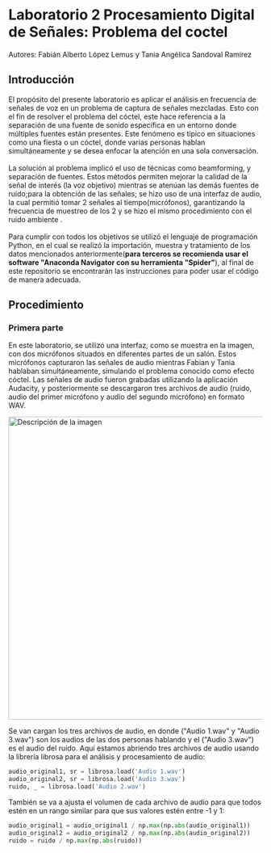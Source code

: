 # Laboratorio 2 Procesamiento  Digital de Señales: Problema del coctel 
Autores: Fabián Alberto López Lemus y Tania Angélica Sandoval Ramírez
## Introducción
El propósito del presente laboratorio es aplicar el análisis en frecuencia de señales de voz en un problema de captura de señales mezcladas. Esto con el fin de resolver el problema del cóctel, este hace referencia a la separación de una fuente de sonido específica en un entorno donde múltiples fuentes están presentes. Este fenómeno es típico en situaciones como una fiesta o un cóctel, donde varias personas hablan simultáneamente y se desea enfocar la atención en una sola conversación.<br>
<br>
La solución al problema implicó el uso de técnicas como beamforming, y separación de fuentes. Estos métodos permiten mejorar la calidad de la señal de interés (la voz objetivo) mientras se atenúan las demás fuentes de ruido;para la obtención de las señales; se hizo uso de una interfaz de audio, la cual permitió tomar 2 señales al tiempo(micrófonos), garantizando la frecuencia de muestreo de los 2 y se hizo el mismo procedimiento con el ruido ambiente .<br>
<br>
Para cumplir con todos los objetivos se utilizó el lenguaje de programación Python, en el cual se realizó la importación, muestra y tratamiento de los datos mencionados anteriormente(**para terceros se recomienda usar el software "Anaconda Navigator con su herramienta "Spider"**), al final de este repositorio se encontrarán las instrucciones para poder usar el código de manera adecuada.

## Procedimiento 
### Primera parte
En este laboratorio, se utilizó una interfaz, como se muestra en la imagen, con dos micrófonos situados en diferentes partes de un salón. Estos micrófonos capturaron las señales de audio mientras Fabian y Tania hablaban simultáneamente, simulando el problema conocido como efecto cóctel. Las señales de audio fueron grabadas utilizando la aplicación Audacity, y posteriormente se descargaron tres archivos de audio (ruido, audio del primer micrófono y audio del segundo micrófono) en formato WAV.<br>

<img src="https://github.com/user-attachments/assets/2f53232e-810a-4017-bbd7-aece4d0d962c" alt="Descripción de la imagen" width="600"/>

Se van cargan los tres archivos de audio, en donde ("Audio 1.wav" y "Audio 3.wav") son los audios de las dos personas hablando y el ("Audio 3.wav") es el audio del ruido. Aquí estamos abriendo tres archivos de audio usando la librería librosa para el análisis y procesamiento de audio:

```python
audio_original1, sr = librosa.load('Audio 1.wav')
audio_original2, sr = librosa.load('Audio 3.wav')
ruido, _ = librosa.load('Audio 2.wav')
```

También se va a ajusta el volumen de cada archivo de audio para que todos estén en un rango similar para que sus valores estén entre -1 y 1:

```python
audio_original1 = audio_original1 / np.max(np.abs(audio_original1))
audio_original2 = audio_original2 / np.max(np.abs(audio_original2))
ruido = ruido / np.max(np.abs(ruido))
```

